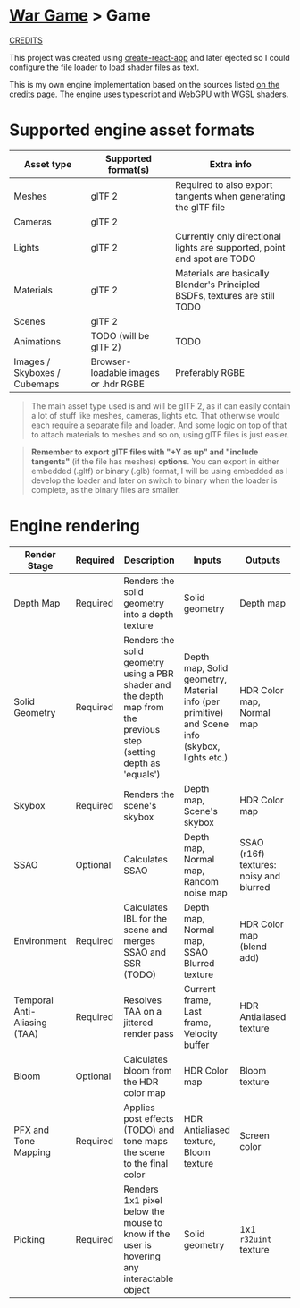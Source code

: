 # [War Game](../README.md) > Game

[CREDITS](./CREDITS.md)

This project was created using [create-react-app](https://create-react-app.dev/) and later ejected so I
could configure the file loader to load shader files as text.

This is my own engine implementation based on the sources listed [on the credits page](./CREDITS.md). The engine uses typescript and WebGPU
with WGSL shaders.

# Supported engine asset formats

Asset type | Supported format(s) | Extra info
---|---|---
Meshes | glTF 2 | Required to also export tangents when generating the glTF file
Cameras | glTF 2 |
Lights | glTF 2 | Currently only directional lights are supported, point and spot are TODO
Materials | glTF 2 | Materials are basically Blender's Principled BSDFs, textures are still TODO
Scenes | glTF 2 | 
Animations | TODO (will be glTF 2) | TODO
Images / Skyboxes / Cubemaps | Browser-loadable images or .hdr RGBE | Preferably RGBE

> The main asset type used is and will be glTF 2, as it can easily contain a lot of stuff like meshes, cameras, lights etc. That otherwise would each require a separate file and loader. And some logic on top of that to attach materials to meshes and so on, using glTF files is just easier.

> **Remember to export glTF files with "+Y as up" and "include tangents"** (if the file has meshes) **options**. You can export in either embedded (.gltf) or binary (.glb) format, I will be using embedded as I develop the loader and later on switch to binary when the loader is complete, as the binary files are smaller.

# Engine rendering

Render Stage | Required | Description | Inputs | Outputs
--|--|--|--|--
Depth Map | Required | Renders the solid geometry into a depth texture | Solid geometry | Depth map
Solid Geometry | Required | Renders the solid geometry using a PBR shader and the depth map from the previous step (setting depth as 'equals') | Depth map, Solid geometry, Material info (per primitive) and Scene info (skybox, lights etc.) | HDR Color map, Normal map
Skybox | Required | Renders the scene's skybox | Depth map, Scene's skybox | HDR Color map
SSAO | Optional | Calculates SSAO | Depth map, Normal map, Random noise map | SSAO (r16f) textures: noisy and blurred
Environment | Required | Calculates IBL for the scene and merges SSAO and SSR (TODO) | Depth map, Normal map, SSAO Blurred texture | HDR Color map (blend add)
Temporal Anti-Aliasing (TAA) | Required | Resolves TAA on a jittered render pass | Current frame, Last frame, Velocity buffer | HDR Antialiased texture
Bloom | Optional | Calculates bloom from the HDR color map | HDR Color map | Bloom texture
PFX and Tone Mapping | Required | Applies post effects (TODO) and tone maps the scene to the final color | HDR Antialiased texture, Bloom texture | Screen color
Picking | Required | Renders 1x1 pixel below the mouse to know if the user is hovering any interactable object | Solid geometry | 1x1 `r32uint` texture
